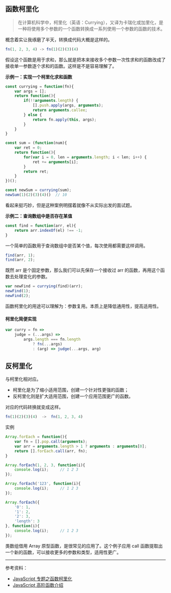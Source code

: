 ## 函数柯里化

> 在计算机科学中，柯里化（英语：Currying），又译为卡瑞化或加里化，是一种将使用多个参数的一个函数转换成一系列使用一个参数的函数的技术。

概念着实让我琢磨了半天，转换成代码大概是这样的。

```js
fn(1, 2, 3, 4) -> fn(1)(2)(3)(4)
```

假设这个函数是用于求和，那么就是把本来接收多个参数一次性求和的函数改成了接收单一参数逐个求和的函数。这样是不是容易理解了。

**示例一：实现一个柯里化求和函数**

```js
const currying = function(fn){
    var args = [];
    return function(){
        if(!!arguments.length) {
            [].push.apply(args, arguments);
            return arguments.callee;
        } else {
            return fn.apply(this, args);
        }
    }
}

const sum = (function(num){
    var ret = 0;
    return function(){
        for(var i = 0, len = arguments.length; i < len; i++) {
            ret += arguments[i];
        }
        return ret;
    }
})();

const newSum = currying(sum);
newSum(1)(2)(3)(4)()  // 10
```

看起来挺巧妙，但是这种案例明摆着就像不从实际出发的面试题。

**示例二：查询数组中是否存在某值**

```js
const find = function(arr, el){
    return arr.indexOf(el) !== -1;
}
```

一个简单的函数用于查询数组中是否某个值，每次使用都需要这样调用。

```js
find(arr, 1);
find(arr, 2);
```

既然 arr 是个固定参数，那么我们可以先保存一个接收过 arr 的函数，再用这个函数去处理变化的参数。

```js
var newFind = currying(find)(arr);
newFind(1);
newFind(2);
```

函数柯里化的用途可以理解为：参数复用。本质上是降低通用性，提高适用性。

#### 柯里化简便实现

```js
var curry = fn =>
    judge = (...args) =>
        args.length === fn.length
            ? fn(...args)
            : (arg) => judge(...args, arg)
```

## 反柯里化

与柯里化相对应。

- 柯里化是为了缩小适用范围，创建一个针对性更强的函数；
- 反柯里化则是扩大适用范围，创建一个应用范围更广的函数。

对应的代码转换就变成这样。

```js
fn(1)(2)(3)(4)  ->  fn(1, 2, 3, 4)
```

实例

```js
Array.forEach = function(){
    var fn = [].pop.call(arguments);
    var arr = arguments.length > 1 ? arguments : arguments[0];
    return [].forEach.call(arr, fn);
}

Array.forEach(1, 2, 3, function(i){
    console.log(i);     // 1 2 3
});

Array.forEach('123', function(i){
    console.log(i);     // 1 2 3
});

Array.forEach({
    '0': 1,
    '1': 2,
    '2': 3,
    'length': 3
}, function(i){
    console.log(i);     // 1 2 3
});
```

类数组借用 Array 原型函数，是很常见的应用了。这个例子应用 call 函数提取出一个新的函数，可以接收更多的参数和类型，适用性更广。

---

参考资料：

- [JavaScript 专题之函数柯里化](https://github.com/mqyqingfeng/Blog/issues/42)
- [JavaScript 高阶函数介绍](https://juejin.im/entry/5815876c8ac247004fb6d132)